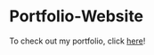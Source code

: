 # Portfolio-Website

To check out my portfolio, click [here](https://anjasimic5.github.io/Portfolio-Website/)!
